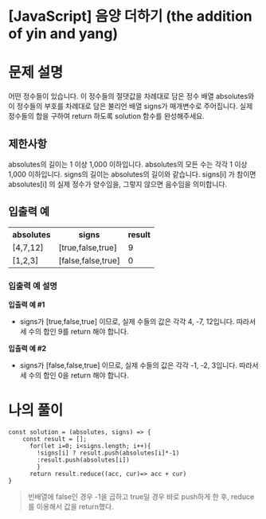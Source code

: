 # [JavaScript] 음양 더하기 (the addition of yin and yang)

# 문제 설명
어떤 정수들이 있습니다. 이 정수들의 절댓값을 차례대로 담은 정수 배열 absolutes와 이 정수들의 부호를 차례대로 담은 불리언 배열 signs가 매개변수로 주어집니다. 실제 정수들의 합을 구하여 return 하도록 solution 함수를 완성해주세요.

## 제한사항
absolutes의 길이는 1 이상 1,000 이하입니다.
absolutes의 모든 수는 각각 1 이상 1,000 이하입니다.
signs의 길이는 absolutes의 길이와 같습니다.
signs[i] 가 참이면 absolutes[i] 의 실제 정수가 양수임을, 그렇지 않으면 음수임을 의미합니다.

## 입출력 예
<table>
<tr><th>absolutes</th><th>signs</th><th>result</th></tr>
<tr><td>[4,7,12]</td><td>[true,false,true]</td><td>9</td></tr>
<tr><td>[1,2,3]</td><td>[false,false,true]</td><td>0</td></tr>
</table>

### 입출력 예 설명
**입출력 예 #1**

- signs가 [true,false,true] 이므로, 실제 수들의 값은 각각 4, -7, 12입니다.
따라서 세 수의 합인 9를 return 해야 합니다.

**입출력 예 #2**

- signs가 [false,false,true] 이므로, 실제 수들의 값은 각각 -1, -2, 3입니다.
따라서 세 수의 합인 0을 return 해야 합니다.

# 나의 풀이
```
const solution = (absolutes, signs) => {
    const result = [];
      for(let i=0; i<signs.length; i++){
        !signs[i] ? result.push(absolutes[i]*-1)
        :result.push(absolutes[i])
        }
      return result.reduce((acc, cur)=> acc + cur)
}
```

> 빈배열에 false인 경우 -1을 곱하고 true일 경우 바로 push하게 한 후, reduce를 이용해서 값을 return했다.
